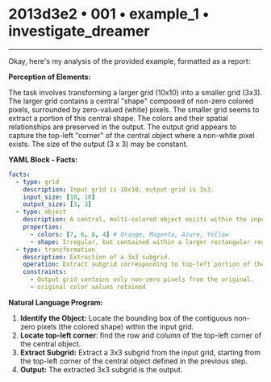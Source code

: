 # 2013d3e2 • 001 • example_1 • investigate_dreamer

---
Okay, here's my analysis of the provided example, formatted as a report:

**Perception of Elements:**

The task involves transforming a larger grid (10x10) into a smaller grid (3x3). The larger grid contains a central "shape" composed of non-zero colored pixels, surrounded by zero-valued (white) pixels. The smaller grid seems to extract a portion of this central shape. The colors and their spatial relationships are preserved in the output.  The output grid appears to capture the top-left "corner" of the central object where a non-white pixel exists. The size of the output (3 x 3) may be constant.

**YAML Block - Facts:**



```yaml
facts:
  - type: grid
    description: Input grid is 10x10, output grid is 3x3.
    input_size: [10, 10]
    output_size: [3, 3]
  - type: object
    description: A central, multi-colored object exists within the input grid, surrounded by background.
    properties:
      - colors: [7, 6, 8, 4] # Orange, Magenta, Azure, Yellow
      - shape: Irregular, but contained within a larger rectangular region.
  - type: transformation
    description: Extraction of a 3x3 subgrid.
    operation: Extract subgrid corresponding to top-left portion of the colored object.
    constraints:
      - Output grid contains only non-zero pixels from the original.
      - original color values retained
```



**Natural Language Program:**

1.  **Identify the Object:** Locate the bounding box of the contiguous non-zero pixels (the colored shape) within the input grid.
2.  **Locate top-left corner**: find the row and column of the top-left corner of the central object.
3.  **Extract Subgrid:** Extract a 3x3 subgrid from the input grid, starting from the top-left corner of the central object defined in the previous step.
4.  **Output:** The extracted 3x3 subgrid is the output.


